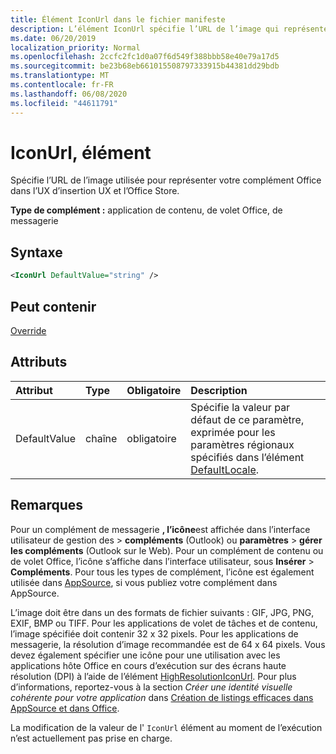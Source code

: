 ```yaml
---
title: Élément IconUrl dans le fichier manifeste
description: L’élément IconUrl spécifie l’URL de l’image qui représente votre complément Office dans l’expérience utilisateur d’insertion et dans l’Office Store.
ms.date: 06/20/2019
localization_priority: Normal
ms.openlocfilehash: 2ccfc2fc1d0a07f6d549f388bbb58e40e79a17d5
ms.sourcegitcommit: be23b68eb661015508797333915b44381dd29bdb
ms.translationtype: MT
ms.contentlocale: fr-FR
ms.lasthandoff: 06/08/2020
ms.locfileid: "44611791"
---
```

# <a name="iconurl-element"></a>IconUrl, élément

Spécifie l’URL de l’image utilisée pour représenter votre complément Office dans l’UX d’insertion UX et l’Office Store.

**Type de complément :** application de contenu, de volet Office, de messagerie

## <a name="syntax"></a>Syntaxe

```XML
<IconUrl DefaultValue="string" />
```

## <a name="can-contain"></a>Peut contenir

[Override](override.md)

## <a name="attributes"></a>Attributs

|**Attribut**|**Type**|**Obligatoire**|**Description**|
|:-----|:-----|:-----|:-----|
|DefaultValue|chaîne|obligatoire|Spécifie la valeur par défaut de ce paramètre, exprimée pour les paramètres régionaux spécifiés dans l’élément [DefaultLocale](defaultlocale.md).|

## <a name="remarks"></a>Remarques

Pour un complément de messagerie **, l’icône**est affichée dans l’interface utilisateur de gestion des  >  **compléments** (Outlook) ou **paramètres**  >  **gérer les compléments** (Outlook sur le Web). Pour un complément de contenu ou de volet Office, l’icône s’affiche dans l’interface utilisateur, sous **Insérer** > **Compléments**. Pour tous les types de complément, l’icône est également utilisée dans [AppSource](https://appsource.microsoft.com), si vous publiez votre complément dans AppSource.

L’image doit être dans un des formats de fichier suivants : GIF, JPG, PNG, EXIF, BMP ou TIFF. Pour les applications de volet de tâches et de contenu, l’image spécifiée doit contenir 32 x 32 pixels. Pour les applications de messagerie, la résolution d’image recommandée est de 64 x 64 pixels. Vous devez également spécifier une icône pour une utilisation avec les applications hôte Office en cours d’exécution sur des écrans haute résolution (DPI) à l’aide de l’élément [HighResolutionIconUrl](highresolutioniconurl.md). Pour plus d’informations, reportez-vous à la section _Créer une identité visuelle cohérente pour votre application_ dans [Création de listings efficaces dans AppSource et dans Office](/office/dev/store/create-effective-office-store-listings#create-a-consistent-visual-identity).

La modification de la valeur de l' `IconUrl` élément au moment de l’exécution n’est actuellement pas prise en charge.